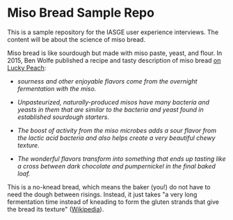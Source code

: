 # Miso Bread Sample Repo

This is a sample repository for the IASGE user experience interviews. The content will be about the science of miso bread.

Miso bread is like sourdough but made with miso paste, yeast, and flour.
In 2015, Ben Wolfe published a recipe and tasty description of miso bread [on Lucky Peach](https://web.archive.org/web/20150630225024/http://luckypeach.com/recipes/miso-sourdough-bread/):

- _sourness and other enjoyable flavors come from the overnight fermentation with the miso._

- _Unpasteurized, naturally-produced misos have many bacteria and yeasts in them that are similar to the bacteria and yeast found in established sourdough starters._

- _The boost of activity from the miso microbes adds a sour flavor from the lactic acid bacteria and also helps create a very beautiful chewy texture._

- _The wonderful flavors transform into something that ends up tasting like a cross between dark chocolate and pumpernickel in the final baked loaf._

This is a no-knead bread, which means the baker (you!) do not have to need the dough between risings. Instead, it just takes "a very long fermentation time instead of kneading to form the gluten strands that give the bread its texture" ([Wikipedia](https://en.wikipedia.org/wiki/No-knead_bread)).
